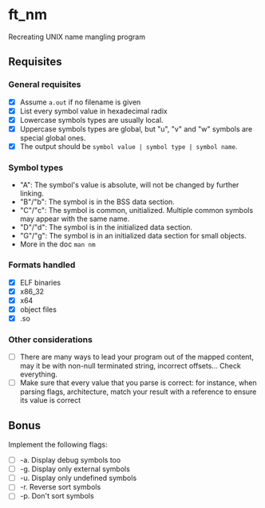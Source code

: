 # ft_nm
Recreating UNIX name mangling program

## Requisites

### General requisites

- [x] Assume `a.out` if no filename is given
- [x] List every symbol value in hexadecimal radix
- [x] Lowercase symbols types are usually local.
- [x] Uppercase symbols types are global, but "u", "v" and "w" symbols are special global ones.
- [x] The output should be `symbol value | symbol type | symbol name`.

### Symbol types
- "A": The symbol's value is absolute, will not be changed by further linking.
- "B"/"b": The symbol is in the BSS data section.
- "C"/"c": The symbol is common, unitialized. Multiple common symbols may appear with the same name.
- "D"/"d": The symbol is in the initialized data section.
- "G"/"g": The symbol is in an initialized data section for small objects.
- More in the doc `man nm`

### Formats handled

- [x] ELF binaries
- [x] x86_32
- [x] x64
- [x] object files
- [x] .so

### Other considerations

- [ ] There are many ways to lead your program out of the mapped content, may it
be with non-null terminated string, incorrect offsets... Check everything.
- [ ] Make sure that every value that you parse is correct: for instance, when
parsing flags, architecture, match your result with a reference to ensure its
value is correct

## Bonus

Implement the following flags:

- [ ] -a. Display debug symbols too
- [ ] -g. Display only external symbols
- [ ] -u. Display only undefined symbols
- [ ] -r. Reverse sort symbols
- [ ] -p. Don't sort symbols
